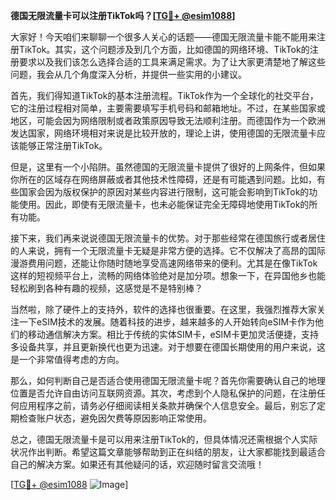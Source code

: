 **德国无限流量卡可以注册TikTok吗？[[TG💪+ @esim1088](https://t.me/s/esim1088)]**

大家好！今天咱们来聊聊一个很多人关心的话题——德国无限流量卡能不能用来注册TikTok。其实，这个问题涉及到几个方面，比如德国的网络环境、TikTok的注册要求以及我们该怎么选择合适的工具来满足需求。为了让大家更清楚地了解这些问题，我会从几个角度深入分析，并提供一些实用的小建议。

首先，我们得知道TikTok的基本注册流程。TikTok作为一个全球化的社交平台，它的注册过程相对简单，主要需要填写手机号码和邮箱地址。不过，在某些国家或地区，可能会因为网络限制或者政策原因导致无法顺利注册。而德国作为一个欧洲发达国家，网络环境相对来说是比较开放的，理论上讲，使用德国的无限流量卡应该能够正常注册TikTok。

但是，这里有一个小陷阱。虽然德国的无限流量卡提供了很好的上网条件，但如果你所在的区域存在网络屏蔽或者其他技术性障碍，还是有可能遇到问题。比如，有些国家会因为版权保护的原因对某些内容进行限制，这可能会影响到TikTok的功能使用。因此，即使有无限流量卡，也未必能保证完全无障碍地使用TikTok的所有功能。

接下来，我们再来说说德国无限流量卡的优势。对于那些经常在德国旅行或者居住的人来说，拥有一个无限流量卡无疑是非常方便的选择。它不仅解决了高昂的国际漫游费用问题，还能让你随时随地享受高速网络带来的便利。尤其是在像TikTok这样的短视频平台上，流畅的网络体验绝对是加分项。想象一下，在异国他乡也能轻松刷到各种有趣的视频，这感觉是不是特别棒？

当然啦，除了硬件上的支持外，软件的选择也很重要。在这里，我强烈推荐大家关注一下eSIM技术的发展。随着科技的进步，越来越多的人开始转向eSIM卡作为他们的移动通信解决方案。相比于传统的实体SIM卡，eSIM卡更加灵活便捷，支持多设备共享，并且更新换代也更为迅速。对于想要在德国长期使用的用户来说，这是一个非常值得考虑的方向。

那么，如何判断自己是否适合使用德国无限流量卡呢？首先你需要确认自己的地理位置是否允许自由访问互联网资源。其次，考虑到个人隐私保护的问题，在注册任何应用程序之前，请务必仔细阅读相关条款并确保个人信息安全。最后，别忘了定期检查账户状态，避免因欠费等原因影响正常使用。

总之，德国无限流量卡是可以用来注册TikTok的，但具体情况还需根据个人实际状况作出判断。希望这篇文章能够帮助到正在纠结的朋友，让大家都能找到最适合自己的解决方案。如果还有其他疑问的话，欢迎随时留言交流哦！

[[TG💪+ @esim1088](https://t.me/s/esim1088) ![Image](https://i.postimg.cc/4NQfJmqS/Snipaste-2025-05-13-00-14-12.png)]